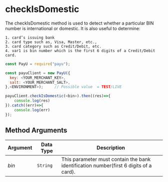 checkIsDomestic
========================

The checkIsDomestic method is used to detect whether a particular BIN number is international or domestic. It is also useful to determine: 

    1. card’s issuing bank
    2. card type such as, Visa, Master, etc.,
    3. card category such as Credit/Debit, etc. 
    4. var1 is bin number which is the first 6 digits of a Credit/Debit card.

```javascript
const PayU = require("payu");

const payuClient = new PayU({
  key: <YOUR_MERCHANT_KEY>,
  salt: <YOUR_MERCHANT_SALT>,
},<ENVIRONMENT>);     // Possible value  = TEST/LIVE

payuClient.checkIsDomestic(<bin>).then((res)=>{
    console.log(res)
}).catch((err)=>{
    console.log(err)
});
```

## Method Arguments


Argument | Data Type |  Description
------------ | ------------- | -------------
*bin* | ```String``` | This parameter must contain the bank identification number(first 6 digits of a card).